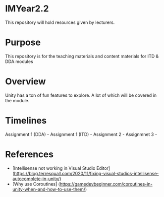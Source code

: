 # IMYear2.2
This repository will hold resources given by lecturers.

# Purpose
This repository is for the teaching materials and content materials for ITD & DDA modules

# Overview
Unity has a ton of fun features to explore. A lot of which will be covered in the module.

# Timelines
Assignment 1 (DDA) -
Assignment 1 (ITD) -
Assignment 2 - 
Assignmnet 3 - 

# References
- [Intellisense not working in Visual Studio Editor] (https://blog.terresquall.com/2020/11/fixing-visual-studios-intellisense-autocomplete-in-unity/)
- [Why use Coroutines] (https://gamedevbeginner.com/coroutines-in-unity-when-and-how-to-use-them/)